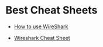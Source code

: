 # Best Cheat Sheets

- [How to use WireShark](https://www.stationx.net/how-to-use-wireshark-to-capture-network-traffic/)

- [Wireshark Cheat Sheet](https://drive.google.com/drive/folders/132ptAPFrhVZAV5dMMK6Jk9HSA4UJl7Du?sh_kit=2b6ce0a25f1787b4012e55fd345e0cc36f7974832f1caa670f49aa49728e80f4)
